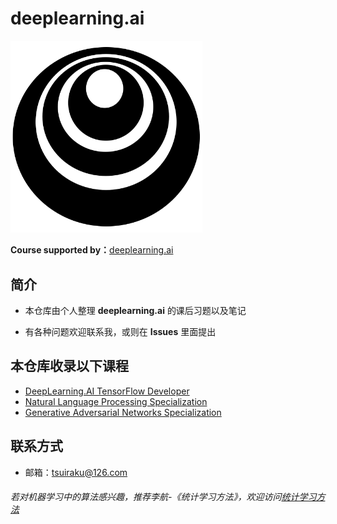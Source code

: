 # deeplearning.ai

<img src="Images/deeplearning-ai-icon.png" alt="deeplearning-ai-icon" style="zoom:30%;" />



**Course supported by：**[deeplearning.ai](https://www.deeplearning.ai/)



## 简介

- 本仓库由个人整理 **deeplearning.ai** 的课后习题以及笔记

- 有各种问题欢迎联系我，或则在 **Issues** 里面提出

## 本仓库收录以下课程

- [DeepLearning.AI TensorFlow Developer ]()
- [Natural Language Processing Specialization]()
- [Generative Adversarial Networks Specialization]()

## 联系方式

- 邮箱：tsuiraku@126.com



###### 若对机器学习中的算法感兴趣，推荐李航-《统计学习方法》，欢迎访问[统计学习方法](https://github.com/tsuirak/Statistical-Learning-Methods-lihang)


